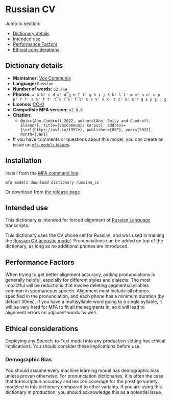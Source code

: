 
# Russian CV

Jump to section:

- [Dictionary details](#dictionary-details)
- [Intended use](#intended-use)
- [Performance Factors](#performance-factors)
- [Ethical considerations](#ethical-considerations)

## Dictionary details

- **Maintainer:** [Vox Communis](https://osf.io/t957v/)
- **Language:** `Russian`
- **Number of words:** `52,769`
- **Phones:** `a b bʲ c d dʲ d͡ʒ e f fʲ g h i j k kʲ l lʲ m mʲ n nʲ o p pʲ r rʲ s sʲ t tʲ t͡s t͡sʲ t͡ɕʲ u v vʲ x xʲ z zʲ ɕː ɕːʲ ɡ ɨ ʂ ʂʲː ʒ`
- **License:** [CC-0](https://creativecommons.org/publicdomain/zero/1.0/)
- **Compatible MFA version:** `v2.0.0`
- **Citation:**
  - `@misc{Ahn_Chodroff_2022, author={Ahn, Emily and Chodroff, Eleanor}, title={VoxCommunis Corpus}, address={\url{https://osf.io/t957v}, publisher={OSF}, year={2022}, month={Jan}}`
- If you have comments or questions about this model, you can create an issue on [`mfa-models` issues](https://github.com/MontrealCorpusTools/mfa-models/issues).

## Installation

Install from the [MFA command line](https://montreal-forced-aligner.readthedocs.io/en/latest/user_guide/models/index.html):

```
mfa models download dictionary russian_cv
```

Or download from [the release page](https://github.com/MontrealCorpusTools/mfa-models/releases/tag/dictionary-russian_cv-v2.0.0)

## Intended use

This dictionary is intended for forced alignment of [Russian Language](https://en.wikipedia.org/wiki/Russian_language) transcripts.

This dictionary uses the CV phone set for Russian, and was used in training the
[Russian CV acoustic model](https://github.com/MontrealCorpusTools/mfa-models/blob/main/acoustic/Russian/CV/v2.0.0/).
Pronunciations can be added on top of the dictionary, as long as no additional phones are introduced.

## Performance Factors

When trying to get better alignment accuracy, adding pronunciations is generally helpful, espcially for different styles and dialects.  The most impactful will be reductions that
involve deleting segments/syllables common in spontaneous speech.  Alignment must include all phones specified in the pronunciation, and each phone has
a minimum duration (by default 30ms). If you have a multisyllable word going to a single syllable, it will be very hard for MFA to fit all the segments in,
so it will lead to alignment errors on adjacent words as well.

## Ethical considerations

Deploying any Speech-to-Text model into any production setting has ethical implications. You should consider these implications before use.

### Demographic Bias

You should assume every machine learning model has demographic bias unless proven otherwise.
For pronunciation dictionaries, it is often the case that transcription accuracy and lexicon coverage for the prestige variety modeled in this dictionary compared to other variants.
If you are using this dictionary in production, you should acknowledge this as a potential issue.
